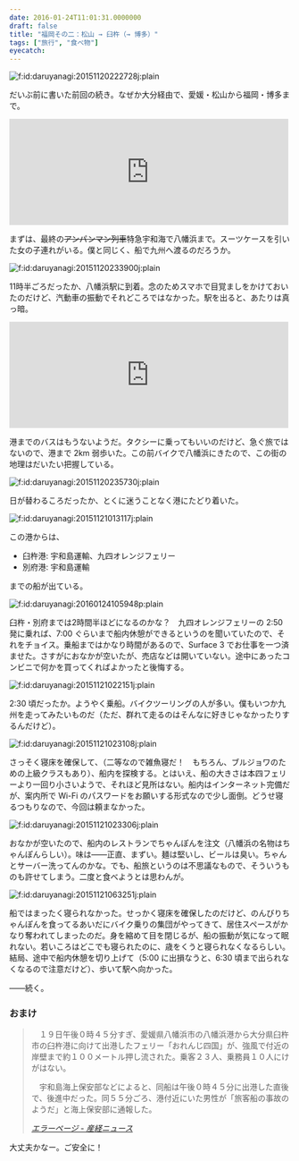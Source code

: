 ```yaml
---
date: 2016-01-24T11:01:31.0000000
draft: false
title: "福岡その二：松山 → 臼杵（→ 博多）"
tags: ["旅行", "食べ物"]
eyecatch: 
---
```

<p><span itemscope itemtype="http://schema.org/Photograph"><img src="20151120222728.jpg" alt="f:id:daruyanagi:20151120222728j:plain" title="f:id:daruyanagi:20151120222728j:plain" class="hatena-fotolife" itemprop="image"></span></p><p>だいぶ前に書いた前回の続き。なぜか大分経由で、愛媛・松山から福岡・博多まで。</p><p><iframe src="https://hatenablog-parts.com/embed?url=https%3A%2F%2Fblog.daruyanagi.jp%2Fentry%2F2015%2F12%2F16%2F051543" title="福岡その一：愛媛・松山から福岡までのルート選定。飛行機から謎ルートまで - だるろぐ" class="embed-card embed-blogcard" scrolling="no" frameborder="0" style="display: block; width: 100%; height: 190px; max-width: 500px; margin: 10px 0px;"></iframe></p><p>まずは、最終の<s>アンパンマン列車</s>特急宇和海で八幡浜まで。スーツケースを引いた女の子連れがいる。僕と同じく、船で九州へ渡るのだろうか。</p><p><span itemscope itemtype="http://schema.org/Photograph"><img src="20151120233900.jpg" alt="f:id:daruyanagi:20151120233900j:plain" title="f:id:daruyanagi:20151120233900j:plain" class="hatena-fotolife" itemprop="image"></span></p><p>11時半ごろだったか、八幡浜駅に到着。念のためスマホで目覚ましをかけておいたのだけど、汽動車の振動でそれどころではなかった。駅を出ると、あたりは真っ暗。</p><p><iframe src="https://hatenablog-parts.com/embed?url=https%3A%2F%2Fblog.daruyanagi.jp%2Fentry%2F2015%2F12%2F09%2F000000" title="バイクで愛媛の先っぽまで行ってきたった。 - だるろぐ" class="embed-card embed-blogcard" scrolling="no" frameborder="0" style="display: block; width: 100%; height: 190px; max-width: 500px; margin: 10px 0px;"></iframe></p><p>港までのバスはもうないようだ。タクシーに乗ってもいいのだけど、急ぐ旅ではないので、港まで 2km 弱歩いた。この前バイクで八幡浜にきたので、この街の地理はだいたい把握している。</p><p><span itemscope itemtype="http://schema.org/Photograph"><img src="20151120235730.jpg" alt="f:id:daruyanagi:20151120235730j:plain" title="f:id:daruyanagi:20151120235730j:plain" class="hatena-fotolife" itemprop="image"></span></p><p>日が替わるころだったか、とくに迷うことなく港にたどり着いた。</p><p><span itemscope itemtype="http://schema.org/Photograph"><img src="20151121013117.jpg" alt="f:id:daruyanagi:20151121013117j:plain" title="f:id:daruyanagi:20151121013117j:plain" class="hatena-fotolife" itemprop="image"></span></p><p>この港からは、</p>

<ul>
<li>臼杵港: 宇和島運輸、九四オレンジフェリー</li>
<li>別府港: 宇和島運輸</li>
</ul><p>までの船が出ている。</p><p><span itemscope itemtype="http://schema.org/Photograph"><img src="20160124105948.png" alt="f:id:daruyanagi:20160124105948p:plain" title="f:id:daruyanagi:20160124105948p:plain" class="hatena-fotolife" itemprop="image"></span></p><p>臼杵・別府までは2時間半ほどになるのかな？　九四オレンジフェリーの 2:50 発に乗れば、7:00 ぐらいまで船内休憩ができるというのを聞いていたので、それをチョイス。乗船まではかなり時間があるので、Surface 3 でお仕事を一つ済ませた。さすがにおなかが空いたが、売店などは開いていない。途中にあったコンビニで何かを買ってくればよかったと後悔する。</p><p><span itemscope itemtype="http://schema.org/Photograph"><img src="20151121022151.jpg" alt="f:id:daruyanagi:20151121022151j:plain" title="f:id:daruyanagi:20151121022151j:plain" class="hatena-fotolife" itemprop="image"></span></p><p>2:30 頃だったか。ようやく乗船。バイクツーリングの人が多い。僕もいつか九州を走ってみたいものだ（ただ、群れて走るのはそんなに好きじゃなかったりするんだけど）。</p><p><span itemscope itemtype="http://schema.org/Photograph"><img src="20151121023108.jpg" alt="f:id:daruyanagi:20151121023108j:plain" title="f:id:daruyanagi:20151121023108j:plain" class="hatena-fotolife" itemprop="image"></span></p><p>さっそく寝床を確保して、（二等なので雑魚寝だ！　もちろん、ブルジョワのための上級クラスもあり）、船内を探検する。とはいえ、船の大きさは本四フェリーより一回り小さいようで、それほど見所はない。船内はインターネット完備だが、案内所で Wi-Fi のパスワードをお願いする形式なので少し面倒。どうせ寝るつもりなので、今回は頼まなかった。</p><p><span itemscope itemtype="http://schema.org/Photograph"><img src="20151121023306.jpg" alt="f:id:daruyanagi:20151121023306j:plain" title="f:id:daruyanagi:20151121023306j:plain" class="hatena-fotolife" itemprop="image"></span></p><p>おなかが空いたので、船内のレストランでちゃんぽんを注文（八幡浜の名物はちゃんぽんらしい）。味は――正直、まずい。麺は堅いし、ビールは臭い。ちゃんとサーバー洗ってんのかな。でも、船旅というのは不思議なもので、そういうものも許せてしまう。二度と食べようとは思わんが。</p><p><span itemscope itemtype="http://schema.org/Photograph"><img src="20151121063251.jpg" alt="f:id:daruyanagi:20151121063251j:plain" title="f:id:daruyanagi:20151121063251j:plain" class="hatena-fotolife" itemprop="image"></span></p><p>船ではまったく寝られなかった。せっかく寝床を確保したのだけど、のんびりちゃんぽんを食ってるあいだにバイク乗りの集団がやってきて、居住スペースがかなり奪われてしまったのだ。身を縮めて目を閉じるが、船の振動が気になって眠れない。若いころはどこでも寝られたのに、歳をくうと寝られなくなるらしい。結局、途中で船内休憩を切り上げて（5:00 に出損なうと、6:30 頃まで出られなくなるので注意だけど）、歩いて駅へ向かった。</p><p>――続く。</p>

<div class="section">
<h3>おまけ</h3>

<blockquote cite="http://www.sankei.com/west/news/160119/wst1601190059-n1.html">
<p>　１９日午後０時４５分すぎ、愛媛県八幡浜市の八幡浜港から大分県臼杵市の臼杵港に向けて出港したフェリー「おれんじ四国」が、強風で付近の岸壁まで約１００メートル押し流された。乗客２３人、乗務員１０人にけがはない。</p><p>　宇和島海上保安部などによると、同船は午後０時４５分に出港した直後で、後進中だった。同５５分ごろ、港付近にいた男性が「旅客船の事故のようだ」と海上保安部に通報した。</p>

<cite><a href="http://www.sankei.com/west/news/160119/wst1601190059-n1.html">&#x30A8;&#x30E9;&#x30FC;&#x30DA;&#x30FC;&#x30B8; - &#x7523;&#x7D4C;&#x30CB;&#x30E5;&#x30FC;&#x30B9;</a></cite>
</blockquote>
<p>大丈夫かなー。ご安全に！</p>

</div>